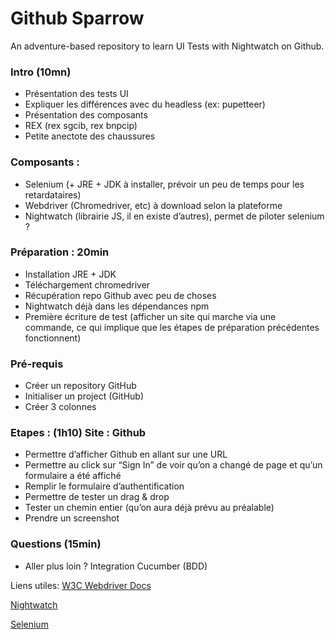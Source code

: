 # Github Sparrow
An adventure-based repository to learn UI Tests with Nightwatch on Github.

### Intro (10mn)
- Présentation des tests UI
- Expliquer les différences avec du headless (ex: pupetteer)
- Présentation des composants
- REX (rex sgcib, rex bnpcip)
- Petite anectote des chaussures

### Composants :
- Selenium (+ JRE + JDK à installer, prévoir un peu de temps pour les retardataires)
- Webdriver (Chromedriver, etc) à download selon la plateforme
- Nightwatch (librairie JS, il en existe d’autres), permet de piloter selenium ?

### Préparation : 20min
- Installation JRE + JDK
- Téléchargement chromedriver
- Récupération repo Github avec peu de choses
- Nightwatch déjà dans les dépendances npm
- Première écriture de test (afficher un site qui marche via une commande, ce qui implique que les étapes de préparation précédentes fonctionnent)

### Pré-requis
- Créer un repository GitHub
- Initialiser un project (GitHub)
- Créer 3 colonnes

### Etapes : (1h10) Site : Github
- Permettre d’afficher Github en allant sur une URL
- Permettre au click sur “Sign In” de voir qu’on a changé de page et qu’un formulaire a été affiché
- Remplir le formulaire d’authentification
- Permettre de tester un drag & drop
- Tester un chemin entier (qu’on aura déjà prévu au préalable)
- Prendre un screenshot


### Questions (15min)
- Aller plus loin ? Integration Cucumber (BDD)

Liens utiles:
[W3C Webdriver Docs](https://www.w3.org/TR/webdriver/#character-types)

[Nightwatch](http://nightwatchjs.org/)

[Selenium](https://www.w3.org/TR/webdriver/#character-types)
